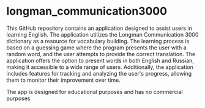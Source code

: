 # longman_communication3000

This GitHub repository contains an application designed to assist users in learning English. 
The application utilizes the Longman Communication 3000 dictionary as a resource for vocabulary building. 
The learning process is based on a guessing game where the program presents the user with a random word, and the user attempts to provide the correct translation. 
The application offers the option to present words in both English and Russian, making it accessible to a wide range of users. 
Additionally, the application includes features for tracking and analyzing the user's progress, allowing them to monitor their improvement over time.

The app is designed for educational purposes and has no commercial purposes
